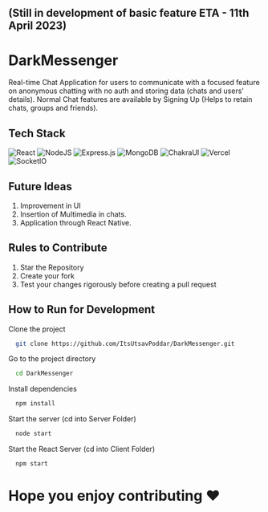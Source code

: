 ## (Still in development of basic feature ETA - 11th April 2023)
# DarkMessenger 

Real-time Chat Application for users to communicate with a focused feature on anonymous chatting with no auth and storing data (chats and users' details).
Normal Chat features are available by Signing Up (Helps to retain chats, groups and friends).

## Tech Stack
![React](https://img.shields.io/badge/react-%2320232a.svg?style=for-the-badge&logo=react&logoColor=%2361DAFB)
![NodeJS](https://img.shields.io/badge/node.js-6DA55F?style=for-the-badge&logo=node.js&logoColor=white)
![Express.js](https://img.shields.io/badge/express.js-%23404d59.svg?style=for-the-badge&logo=express&logoColor=%2361DAFB)
![MongoDB](https://img.shields.io/badge/MongoDB-%234ea94b.svg?style=for-the-badge&logo=mongodb&logoColor=white)
![ChakraUI](https://img.shields.io/badge/Chakra--UI-319795?style=for-the-badge&logo=chakra-ui&logoColor=white)
![Vercel](https://img.shields.io/badge/Vercel-000000?style=for-the-badge&logo=vercel&logoColor=white)
![SocketIO](https://img.shields.io/badge/Socket.io-010101?&style=for-the-badge&logo=Socket.io&logoColor=white)

## Future Ideas

1. Improvement in UI
2. Insertion of Multimedia in chats.
3. Application through React Native. 

## Rules to Contribute

1. Star the Repository
2. Create your fork
3. Test your changes rigorously before creating a pull request

## How to Run for Development

Clone the project

```bash
  git clone https://github.com/ItsUtsavPoddar/DarkMessenger.git
```

Go to the project directory

```bash
  cd DarkMessenger
```

Install dependencies

```bash
  npm install
```

Start the server (cd into Server Folder)

```bash
  node start
```

Start the React Server (cd into Client Folder)

```bash
  npm start
```

# Hope you enjoy contributing ❤️
